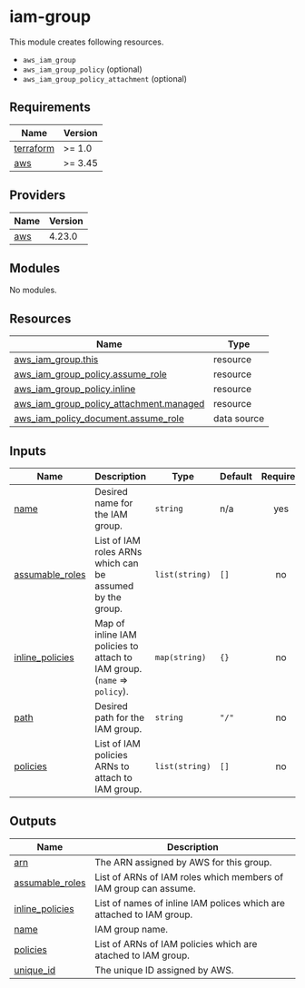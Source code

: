 # iam-group

This module creates following resources.

- `aws_iam_group`
- `aws_iam_group_policy` (optional)
- `aws_iam_group_policy_attachment` (optional)

<!-- BEGINNING OF PRE-COMMIT-TERRAFORM DOCS HOOK -->
## Requirements

| Name | Version |
|------|---------|
| <a name="requirement_terraform"></a> [terraform](#requirement\_terraform) | >= 1.0 |
| <a name="requirement_aws"></a> [aws](#requirement\_aws) | >= 3.45 |

## Providers

| Name | Version |
|------|---------|
| <a name="provider_aws"></a> [aws](#provider\_aws) | 4.23.0 |

## Modules

No modules.

## Resources

| Name | Type |
|------|------|
| [aws_iam_group.this](https://registry.terraform.io/providers/hashicorp/aws/latest/docs/resources/iam_group) | resource |
| [aws_iam_group_policy.assume_role](https://registry.terraform.io/providers/hashicorp/aws/latest/docs/resources/iam_group_policy) | resource |
| [aws_iam_group_policy.inline](https://registry.terraform.io/providers/hashicorp/aws/latest/docs/resources/iam_group_policy) | resource |
| [aws_iam_group_policy_attachment.managed](https://registry.terraform.io/providers/hashicorp/aws/latest/docs/resources/iam_group_policy_attachment) | resource |
| [aws_iam_policy_document.assume_role](https://registry.terraform.io/providers/hashicorp/aws/latest/docs/data-sources/iam_policy_document) | data source |

## Inputs

| Name | Description | Type | Default | Required |
|------|-------------|------|---------|:--------:|
| <a name="input_name"></a> [name](#input\_name) | Desired name for the IAM group. | `string` | n/a | yes |
| <a name="input_assumable_roles"></a> [assumable\_roles](#input\_assumable\_roles) | List of IAM roles ARNs which can be assumed by the group. | `list(string)` | `[]` | no |
| <a name="input_inline_policies"></a> [inline\_policies](#input\_inline\_policies) | Map of inline IAM policies to attach to IAM group. (`name` => `policy`). | `map(string)` | `{}` | no |
| <a name="input_path"></a> [path](#input\_path) | Desired path for the IAM group. | `string` | `"/"` | no |
| <a name="input_policies"></a> [policies](#input\_policies) | List of IAM policies ARNs to attach to IAM group. | `list(string)` | `[]` | no |

## Outputs

| Name | Description |
|------|-------------|
| <a name="output_arn"></a> [arn](#output\_arn) | The ARN assigned by AWS for this group. |
| <a name="output_assumable_roles"></a> [assumable\_roles](#output\_assumable\_roles) | List of ARNs of IAM roles which members of IAM group can assume. |
| <a name="output_inline_policies"></a> [inline\_policies](#output\_inline\_policies) | List of names of inline IAM polices which are attached to IAM group. |
| <a name="output_name"></a> [name](#output\_name) | IAM group name. |
| <a name="output_policies"></a> [policies](#output\_policies) | List of ARNs of IAM policies which are atached to IAM group. |
| <a name="output_unique_id"></a> [unique\_id](#output\_unique\_id) | The unique ID assigned by AWS. |
<!-- END OF PRE-COMMIT-TERRAFORM DOCS HOOK -->
